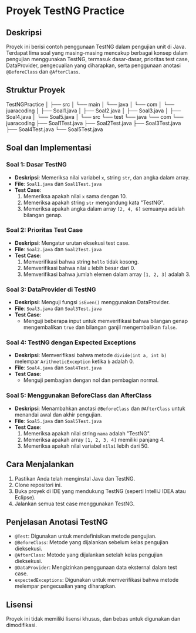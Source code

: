 # Proyek TestNG Practice

## Deskripsi
Proyek ini berisi contoh penggunaan TestNG dalam pengujian unit di Java. Terdapat lima soal yang masing-masing mencakup berbagai konsep dalam pengujian menggunakan TestNG, termasuk dasar-dasar, prioritas test case, DataProvider, pengecualian yang diharapkan, serta penggunaan anotasi `@BeforeClass` dan `@AfterClass`.

## Struktur Proyek
TestNGPractice │ ├── src │ └── main │ └── java │ └── com │ └── juaracoding │ ├── Soal1.java │ ├── Soal2.java │ ├── Soal3.java │ ├── Soal4.java │ └── Soal5.java │ └── src └── test └── java └── com └── juaracoding ├── Soal1Test.java ├── Soal2Test.java ├── Soal3Test.java ├── Soal4Test.java └── Soal5Test.java

## Soal dan Implementasi

### Soal 1: Dasar TestNG
- **Deskripsi**: Memeriksa nilai variabel `x`, string `str`, dan angka dalam array.
- **File**: `Soal1.java` dan `Soal1Test.java`
- **Test Case**:
  1. Memeriksa apakah nilai `x` sama dengan 10.
  2. Memeriksa apakah string `str` mengandung kata "TestNG".
  3. Memeriksa apakah angka dalam array `[2, 4, 6]` semuanya adalah bilangan genap.

### Soal 2: Prioritas Test Case
- **Deskripsi**: Mengatur urutan eksekusi test case.
- **File**: `Soal2.java` dan `Soal2Test.java`
- **Test Case**:
  1. Memverifikasi bahwa string `hello` tidak kosong.
  2. Memverifikasi bahwa nilai `x` lebih besar dari 0.
  3. Memverifikasi bahwa jumlah elemen dalam array `[1, 2, 3]` adalah 3.

### Soal 3: DataProvider di TestNG
- **Deskripsi**: Menguji fungsi `isEven()` menggunakan DataProvider.
- **File**: `Soal3.java` dan `Soal3Test.java`
- **Test Case**:
  - Menguji beberapa input untuk memverifikasi bahwa bilangan genap mengembalikan `true` dan bilangan ganjil mengembalikan `false`.

### Soal 4: TestNG dengan Expected Exceptions
- **Deskripsi**: Memverifikasi bahwa metode `divide(int a, int b)` melempar `ArithmeticException` ketika `b` adalah 0.
- **File**: `Soal4.java` dan `Soal4Test.java`
- **Test Case**:
  - Menguji pembagian dengan nol dan pembagian normal.

### Soal 5: Menggunakan BeforeClass dan AfterClass
- **Deskripsi**: Menambahkan anotasi `@BeforeClass` dan `@AfterClass` untuk menandai awal dan akhir pengujian.
- **File**: `Soal5.java` dan `Soal5Test.java`
- **Test Case**:
  1. Memeriksa apakah nilai string `nama` adalah "TestNG".
  2. Memeriksa apakah array `[1, 2, 3, 4]` memiliki panjang 4.
  3. Memeriksa apakah nilai variabel `nilai` lebih dari 50.

## Cara Menjalankan
1. Pastikan Anda telah menginstal Java dan TestNG.
2. Clone repositori ini.
3. Buka proyek di IDE yang mendukung TestNG (seperti IntelliJ IDEA atau Eclipse).
4. Jalankan semua test case menggunakan TestNG.

## Penjelasan Anotasi TestNG
- `@Test`: Digunakan untuk mendefinisikan metode pengujian.
- `@BeforeClass`: Metode yang dijalankan sebelum kelas pengujian dieksekusi.
- `@AfterClass`: Metode yang dijalankan setelah kelas pengujian dieksekusi.
- `@DataProvider`: Mengizinkan penggunaan data eksternal dalam test case.
- `expectedExceptions`: Digunakan untuk memverifikasi bahwa metode melempar pengecualian yang diharapkan.

## Lisensi
Proyek ini tidak memiliki lisensi khusus, dan bebas untuk digunakan dan dimodifikasi.

